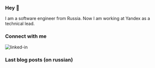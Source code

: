 ### Hey 👋

I am a software engineer from Russia. Now I am working at Yandex as a technical lead.

### Connect with me

[<img align="left" alt="linked-in" src="https://img.shields.io/badge/linkedin-%230077B5.svg?&style=for-the-badge&logo=linkedin&logoColor=white" />](https://www.linkedin.com/in/mohammad-faisal-2665b5134)


<br>

### Last blog posts (on russian)

<!-- BLOG-POST-LIST:START -->
 
<!-- BLOG-POST-LIST:END -->
